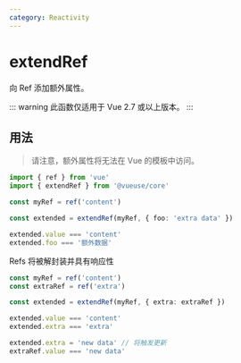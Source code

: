```yaml
---
category: Reactivity
---
```


# extendRef

向 Ref 添加额外属性。

::: warning
此函数仅适用于 Vue 2.7 或以上版本。
:::

## 用法

> 请注意，额外属性将无法在 Vue 的模板中访问。

```ts
import { ref } from 'vue'
import { extendRef } from '@vueuse/core'

const myRef = ref('content')

const extended = extendRef(myRef, { foo: 'extra data' })

extended.value === 'content'
extended.foo === '额外数据'
```

Refs 将被解封装并具有响应性

```ts
const myRef = ref('content')
const extraRef = ref('extra')

const extended = extendRef(myRef, { extra: extraRef })

extended.value === 'content'
extended.extra === 'extra'

extended.extra = 'new data' // 将触发更新
extraRef.value === 'new data'
```
